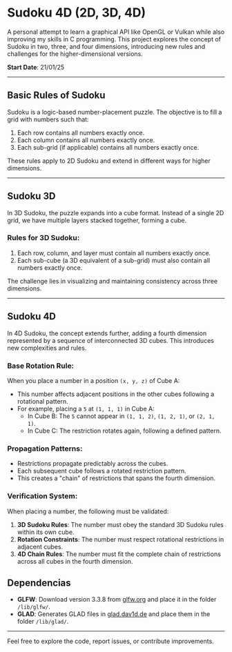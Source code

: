 # Sudoku 4D (2D, 3D, 4D) 

A personal attempt to learn a graphical API like OpenGL or Vulkan while also improving my skills in C programming. This project explores the concept of Sudoku in two, three, and four dimensions, introducing new rules and challenges for the higher-dimensional versions.

**Start Date**: 21/01/25 

---

## Basic Rules of Sudoku

Sudoku is a logic-based number-placement puzzle. The objective is to fill a grid with numbers such that:

1. Each row contains all numbers exactly once.
2. Each column contains all numbers exactly once.
3. Each sub-grid (if applicable) contains all numbers exactly once.

These rules apply to 2D Sudoku and extend in different ways for higher dimensions.

---

## Sudoku 3D

In 3D Sudoku, the puzzle expands into a cube format. Instead of a single 2D grid, we have multiple layers stacked together, forming a cube.

### Rules for 3D Sudoku:
1. Each row, column, and layer must contain all numbers exactly once.
2. Each sub-cube (a 3D equivalent of a sub-grid) must also contain all numbers exactly once.

The challenge lies in visualizing and maintaining consistency across three dimensions.

---

## Sudoku 4D

In 4D Sudoku, the concept extends further, adding a fourth dimension represented by a sequence of interconnected 3D cubes. This introduces new complexities and rules.

### Base Rotation Rule:
When you place a number in a position `(x, y, z)` of Cube A:
- This number affects adjacent positions in the other cubes following a rotational pattern.
- For example, placing a `5` at `(1, 1, 1)` in Cube A:
  - In Cube B: The `5` cannot appear in `(1, 1, 2)`, `(1, 2, 1)`, or `(2, 1, 1)`.
  - In Cube C: The restriction rotates again, following a defined pattern.

### Propagation Patterns:
- Restrictions propagate predictably across the cubes.
- Each subsequent cube follows a rotated restriction pattern.
- This creates a "chain" of restrictions that spans the fourth dimension.

### Verification System:
When placing a number, the following must be validated:
1. **3D Sudoku Rules**: The number must obey the standard 3D Sudoku rules within its own cube.
2. **Rotation Constraints**: The number must respect rotational restrictions in adjacent cubes.
3. **4D Chain Rules**: The number must fit the complete chain of restrictions across all cubes in the fourth dimension.


## Dependencias

- **GLFW**: Download version 3.3.8 from [glfw.org](https://www.glfw.org/download.html) and place it in the folder `/lib/glfw/`.
- **GLAD**: Generates GLAD files in [glad.dav1d.de](https://glad.dav1d.de/) and place them in the folder `/lib/glad/`.

---

Feel free to explore the code, report issues, or contribute improvements.
